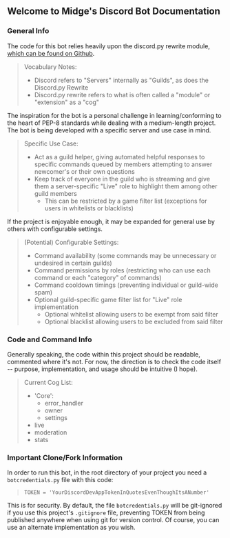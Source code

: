 ## Welcome to Midge's Discord Bot Documentation

### General Info
The code for this bot relies heavily upon the discord.py rewrite module, [which can be found on Github](https://github.com/Rapptz/discord.py/tree/rewrite).
> Vocabulary Notes:
> * Discord refers to "Servers" internally as "Guilds", as does the Discord.py Rewrite
> * Discord.py rewrite refers to what is often called a "module" or "extension" as a "cog"

The inspiration for the bot is a personal challenge in learning/conforming to the heart of PEP-8 standards while dealing with a medium-length project.
The bot is being developed with a specific server and use case in mind.
> Specific Use Case:
> * Act as a guild helper, giving automated helpful responses to specific commands queued by members attempting to answer newcomer's or their own questions
> * Keep track of everyone in the guild who is streaming and give them a server-specific "Live" role to highlight them among other guild members
  >   * This can be restricted by a game filter list (exceptions for users in whitelists or blacklists)

If the project is enjoyable enough, it may be expanded for general use by others with configurable settings.
> (Potential) Configurable Settings:
> * Command availability (some commands may be unnecessary or undesired in certain guilds)
> * Command permissions by roles (restricting who can use each command or each "category" of commands)
> * Command cooldown timings (preventing individual or guild-wide spam)
> * Optional guild-specific game filter list for "Live" role implementation
  >   * Optional whitelist allowing users to be exempt from said filter
  >   * Optional blacklist allowing users to be excluded from said filter

### Code and Command Info
Generally speaking, the code within this project should be readable, commented where it's not.
For now, the direction is to check the code itself -- purpose, implementation, and usage should be intuitive (I hope).
> Current Cog List:
> * 'Core':
  >   * error_handler
  >   * owner
  >   * settings
> * live
> * moderation
> * stats

### Important Clone/Fork Information
In order to run this bot, in the root directory of your project you need a `botcredentials.py` file with this code:
> `TOKEN = 'YourDiscordDevAppTokenInQuotesEvenThoughItsANumber'`

This is for security.
By default, the file `botcredentials.py` will be git-ignored if you use this project's `.gitignore` file, preventing TOKEN from being published anywhere when using git for version control.
Of course, you can use an alternate implementation as you wish.
